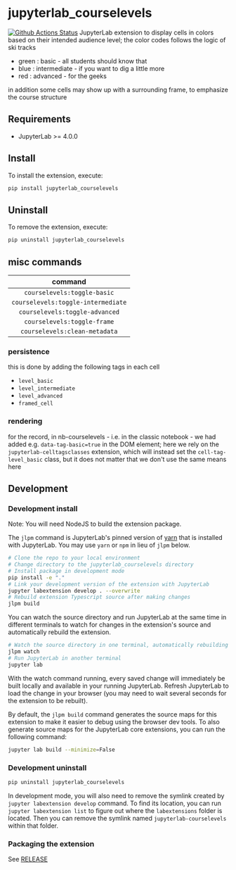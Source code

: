 # jupyterlab_courselevels

[![Github Actions Status](https://github.com/parmentelat/jupyterlab-courselevels/workflows/Build/badge.svg)](https://github.com/parmentelat/jupyterlab-courselevels/actions/workflows/build.yml)
JupyterLab extension to display cells in colors based on their intended audience level; the color codes follows the logic of ski tracks

- green : basic - all students should know that
- blue : intermediate - if you want to dig a little more
- red : advanced - for the geeks

in addition some cells may show up with a surrounding frame, to emphasize the course structure

## Requirements

- JupyterLab >= 4.0.0

## Install

To install the extension, execute:

```bash
pip install jupyterlab_courselevels
```

## Uninstall

To remove the extension, execute:

```bash
pip uninstall jupyterlab_courselevels
```

## misc commands

| command | 
|:-:|
| `courselevels:toggle-basic` |
| `courselevels:toggle-intermediate` |
| `courselevels:toggle-advanced` |
| `courselevels:toggle-frame` |
| `courselevels:clean-metadata` |

### persistence

this is done by adding the following tags in each cell

* `level_basic`
* `level_intermediate`
* `level_advanced`
* `framed_cell`

### rendering

for the record, in nb-courselevels - i.e. in the classic notebook - we had added e.g.
`data-tag-basic=true` in the DOM element; here we rely on the `jupyterlab-celltagsclasses`
extension, which will instead set the `cell-tag-level_basic` class, but it does not
matter that we don't use the same means here

## Development

### Development install

Note: You will need NodeJS to build the extension package.

The `jlpm` command is JupyterLab's pinned version of
[yarn](https://yarnpkg.com/) that is installed with JupyterLab. You may use
`yarn` or `npm` in lieu of `jlpm` below.

```bash
# Clone the repo to your local environment
# Change directory to the jupyterlab_courselevels directory
# Install package in development mode
pip install -e "."
# Link your development version of the extension with JupyterLab
jupyter labextension develop . --overwrite
# Rebuild extension Typescript source after making changes
jlpm build
```

You can watch the source directory and run JupyterLab at the same time in different terminals to watch for changes in the extension's source and automatically rebuild the extension.

```bash
# Watch the source directory in one terminal, automatically rebuilding when needed
jlpm watch
# Run JupyterLab in another terminal
jupyter lab
```

With the watch command running, every saved change will immediately be built locally and available in your running JupyterLab. Refresh JupyterLab to load the change in your browser (you may need to wait several seconds for the extension to be rebuilt).

By default, the `jlpm build` command generates the source maps for this extension to make it easier to debug using the browser dev tools. To also generate source maps for the JupyterLab core extensions, you can run the following command:

```bash
jupyter lab build --minimize=False
```

### Development uninstall

```bash
pip uninstall jupyterlab_courselevels
```

In development mode, you will also need to remove the symlink created by `jupyter labextension develop`
command. To find its location, you can run `jupyter labextension list` to figure out where the `labextensions`
folder is located. Then you can remove the symlink named `jupyterlab-courselevels` within that folder.

### Packaging the extension

See [RELEASE](RELEASE.md)
